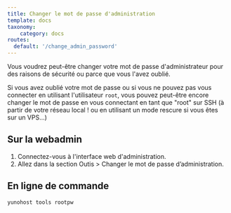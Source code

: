 ```yaml
---
title: Changer le mot de passe d'administration
template: docs
taxonomy:
    category: docs
routes:
  default: '/change_admin_password'
---
```


Vous voudrez peut-être changer votre mot de passe d'administrateur pour des raisons de sécurité ou parce que vous l'avez oublié.

Si vous avez oublié votre mot de passe ou si vous ne pouvez pas vous connecter en utilisant l'utilisateur `root`, vous
pouvez peut-être encore changer le mot de passe en vous connectant en tant que "root" sur
SSH (à partir de votre réseau local ! ou en utilisant un mode rescure si vous êtes sur un VPS...)

## Sur la webadmin

1. Connectez-vous à l'interface web d'administration.
2. Allez dans la section Outis > Changer le mot de passe d’administration.

## En ligne de commande

```bash
yunohost tools rootpw
```
